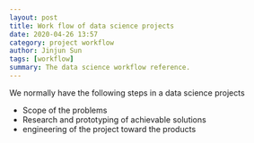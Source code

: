 ```yaml
---
layout: post
title: Work flow of data science projects
date: 2020-04-26 13:57
category: project workflow
author: Jinjun Sun
tags: [workflow]
summary: The data science workflow reference.
---
```


We normally have the following steps in a data science projects
- Scope of the problems
- Research and prototyping of achievable solutions
- engineering of the project toward the products
